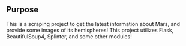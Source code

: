 ## Purpose

This is a scraping project to get the latest information about Mars, and provide some images of its hemispheres! This project utilizes Flask, BeautifulSoup4, Splinter, and some other modules!
